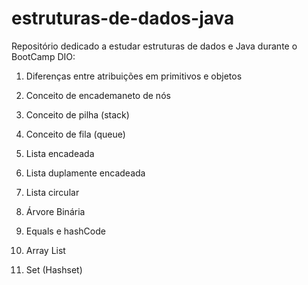 # estruturas-de-dados-java

Repositório dedicado a estudar estruturas de dados e Java durante o BootCamp DIO:

1. Diferenças entre atribuições em primitivos e objetos

2. Conceito de encademaneto de nós

3. Conceito de pilha (stack)

4. Conceito de fila (queue)

5. Lista encadeada

6. Lista duplamente encadeada

7. Lista circular

8. Árvore Binária

9. Equals e hashCode

10. Array List

11. Set (Hashset)
